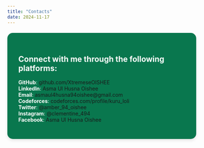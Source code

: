 ```yaml
---
title: "Contacts"
date: 2024-11-17
---
```


<div class="contacts-section" style="
    background-color: #09774E; 
    padding: 30px; 
    color: #fff; 
    border-radius: 15px; 
    box-shadow: 0 4px 8px rgba(0, 0, 0, 0.1); 
    width: 90%; 
    max-width: 800px; 
    margin: 20px auto; 
    text-align: left; 
">
    <h2>Connect with me through the following platforms:</h2>
    <ul style="list-style-type: none; padding: 0;">
        <li><strong>GitHub</strong>: <a href="https://github.com/XtremeseOISHEE" style="text-decoration: none;">github.com/XtremeseOISHEE</a></li>
        <li><strong>LinkedIn</strong>: <a href="https://www.linkedin.com/in/asmaul-husna-oishee-57714a229/" style="text-decoration: none;" >Asma Ul Husna Oishee</a></li>
        <li><strong>Email</strong>: <a href="mailto:asmaul4husna94oishee@gmail.com" style="text-decoration: none;">asmaul4husna94oishee@gmail.com</a></li>
        <li><strong>Codeforces</strong>: <a href="https://codeforces.com/profile/kuru_loli" style="text-decoration: none;">codeforces.com/profile/kuru_loli</a></li>
        <li><strong>Twitter</strong>: <a href="https://x.com/amber_94_oishee?t=dn-6cEqeDT4Zg7vERkkh2Q&s=07" style="text-decoration: none;">@amber_94_oishee</a></li>
        <li><strong>Instagram</strong>: <a href="https://www.instagram.com/clementine_494/" style="text-decoration: none;">@clementine_494</a></li>
        <li><strong>Facebook</strong>: <a href="https://www.facebook.com/asma.ul.husna.oishee.2024/" style="text-decoration: none;">Asma Ul Husna Oishee</a></li>
    </ul>
</div>
